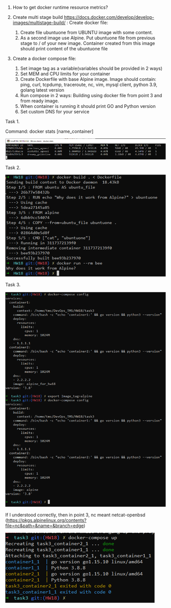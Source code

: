 1. How to get docker runtime resource metrics?

2. Create multi stage build https://docs.docker.com/develop/develop-images/multistage-build/ :
Create docker file:

    1. Create file ubuntuone from UBUNTU image with some content.
    2. As a second image use Alpine. Put ubuntuone file from previous stage to / of your new image. Container created from this image should print content of the ubuntuone file

3. Create a docker compose file:

    1. Set image tag as a variable(variables should be provided in 2 ways)
    2. Set MEM and CPU limits for your container
    3. Create Dockerfile with base Alpine  image. Image should contain: ping, curl, tcpdump, traceroute, nc, vim, mysql client, python 3.9, golang latest version
    4. Run compose in 2 ways: Building using docker file from point 3 and from ready image.
    5. When container is running it should print GO and Python version
    6. Set custom DNS for your service


Task 1.

Command: docker stats [name_container]

![task1](task1.PNG)

Task 2.

![task2](task2.PNG)

Task 3. 

![task3_1](task3_1.PNG)

If I understood correctly, then in point 3, nc meant netcat-openbsd (https://pkgs.alpinelinux.org/contents?file=nc&path=&name=&branch=edge)

![task3_2](task3_2.PNG)
